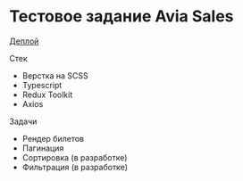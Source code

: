 # Тестовое задание Avia Sales
[Деплой](https://life-invader.github.io/avia-sales/)

Стек
- Верстка на SCSS
- Typescript
- Redux Toolkit
- Axios

Задачи
- Рендер билетов
- Пагинация
- Сортировка (в разработке)
- Фильтрация (в разработке)